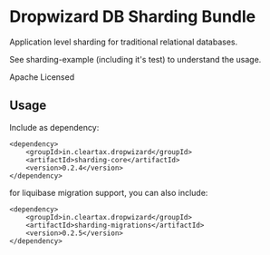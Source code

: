 # Dropwizard DB Sharding Bundle

Application level sharding for traditional relational databases.

See sharding-example (including it's test) to understand the usage.

Apache Licensed

## Usage

Include as dependency:
```
<dependency>
    <groupId>in.cleartax.dropwizard</groupId>
    <artifactId>sharding-core</artifactId>
    <version>0.2.4</version>
</dependency>
```

for liquibase migration support, you can also include:
```
<dependency>
    <groupId>in.cleartax.dropwizard</groupId>
    <artifactId>sharding-migrations</artifactId>
    <version>0.2.5</version>
</dependency>
```

